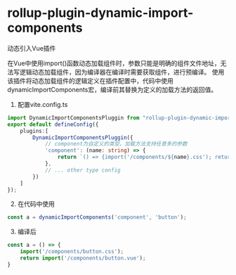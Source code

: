 # rollup-plugin-dynamic-import-components
动态引入Vue插件

在Vue中使用import()函数动态加载组件时，参数只能是明确的组件文件地址，无法写逻辑动态加载组件，因为编译器在编译时需要获取组件，进行预编译。
使用该插件将动态加载组件的逻辑定义在插件配置中，代码中使用dynamicImportComponents宏，编译前其替换为定义的加载方法的返回值。


1. 配置vite.config.ts
```typescript
import DynamicImportComponentsPluggin from "rollup-plugin-dynamic-import-components";
export default defineConfig({
    plugins:[
        DynamicImportComponentsPluggin({
            // component为自定义的类型，加载方法支持任意多的参数
            'component': (name: string) => {
                return `() => {import('/components/${name}.css'); return import('/components/${name}.vue');}`
            },
            // ... other type config
        })
    ]
});
```

2. 在代码中使用
```typescript
const a = dynamicImportComponents('component', 'button');
```

3. 编译后
```typescript
const a = () => {
    import('/components/button.css');
    return import('/components/button.vue');
}
```